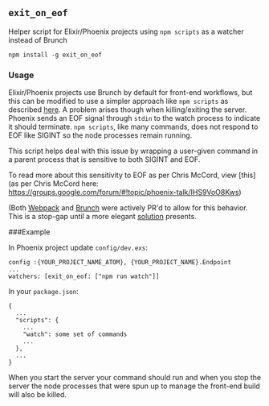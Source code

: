 ## `exit_on_eof`

Helper script for Elixir/Phoenix projects using `npm scripts` as a watcher instead of Brunch

`npm install -g exit_on_eof`

### Usage

Elixir/Phoenix projects use Brunch by default for front-end workflows, but this can be modified to use
a simpler approach like `npm scripts` as described [here](http://martinholman.co.nz/blog/2015/09/27/elixir-phoenix-browserify/).  A problem arises though
when killing/exiting the server.  Phoenix sends an EOF signal through `stdin` to the watch process
to indicate it should terminate.  `npm scripts`, like many commands, does not respond to EOF like SIGINT
so the node processes remain running.

This script helps deal with this issue by wrapping a user-given command in a parent process that is sensitive
to both SIGINT and EOF.

To read more about this sensitivity to EOF as per Chris McCord, view [this](as per Chris McCord here: https://groups.google.com/forum/#!topic/phoenix-talk/IHS9VoO8Kws)

(Both [Webpack](https://github.com/webpack/webpack/pull/1311) and [Brunch](https://github.com/brunch/brunch/blob/master/CHANGELOG.md) were actively PR'd to allow for this behavior.  This is a stop-gap until a more elegant [solution](https://github.com/phoenixframework/phoenix/issues/1540) presents.

###Example

In Phoenix project update `config/dev.exs`:
```
config :{YOUR_PROJECT_NAME_ATOM}, {YOUR_PROJECT_NAME}.Endpoint
...
watchers: [exit_on_eof: ["npm run watch"]]
```
In your `package.json`:
```
{
  ...
  "scripts": {
    ...
    "watch": some set of commands
    ...
  },
  ...
}
```

When you start the server your command should run and when you stop the server
the node processes that were spun up to manage the front-end build will also
be killed.
